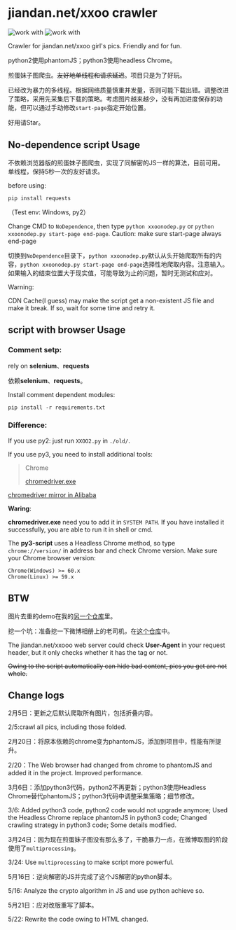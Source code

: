 # jiandan.net/xxoo crawler #

![work with](https://img.shields.io/badge/python-2.X-red.svg)
![work with](https://img.shields.io/badge/python-3.X-green.svg)

Crawler for jiandan.net/xxoo girl's pics. Friendly and for fun.

python2使用phantomJS；python3使用headless Chrome。

煎蛋妹子图爬虫。~~友好地单线程和请求延迟~~。项目只是为了好玩。

已经改为暴力的多线程。根据网络质量慎重并发量，否则可能下载出错。调整改进了策略，采用先采集后下载的策略。考虑图片越来越少，没有再加进度保存的功能，但可以通过手动修改`start-page`指定开始位置。

好用请Star。

## No-dependence script Usage ##

不依赖浏览器版的煎蛋妹子图爬虫，实现了同解密的JS一样的算法，目前可用。单线程，保持5秒一次的友好请求。

before using:

    pip install requests

（Test env: Windows, py2）

Change CMD to `NoDependence`, then type `python xxoonodep.py` or `python xxoonodep.py start-page end-page`. Caution: make sure start-page always end-page

切换到`NoDependence`目录下，`python xxoonodep.py`默认从头开始爬取所有的内容，`python xxoonodep.py start-page end-page`选择性地爬取内容。注意输入。如果输入的结束位置大于现实值，可能导致为止的问题，暂时无测试和应对。

Warning:

CDN Cache(I guess) may make the script get a non-existent JS file and make it break. If so, wait for some time and retry it.

## script with browser Usage ##

### Comment setp: ###

rely on **selenium**、**requests**

依赖**selenium**、**requests**。

Install comment dependent modules:

    pip install -r requirements.txt

### Difference: ###

If you use py2: just run `XXOO2.py` in `./old/`.

If you use py3, you need to install additional tools:
> Chrome
> 
> [chromedriver.exe](http://chromedriver.storage.googleapis.com/)

[chromedriver mirror in Alibaba](http://npm.taobao.org/mirrors/chromedriver/)

**Waring**:

**chromedriver.exe** need you to add it in `SYSTEM PATH`. If you have installed it successfully, you are able to run it in shell or cmd.

The **py3-script** uses a Headless Chrome method, so type `chrome://version/` in address bar and check Chrome version. Make sure your Chrome browser version:

    Chrome(Windows) >= 60.x
    Chrome(Linux) >= 59.x

## BTW ##

图片去重的demo在我的[另一个仓库](https://github.com/B1u3Buf4/de-duplication)里。

挖一个坑：准备挖一下微博相册上的老司机，在[这个仓库](https://github.com/B1u3Buf4/WeiboDriver)中。

The jiandan.net/xxooo web server could check **User-Agent** in your request header, but it only checks whether it has the tag or not.

~~Owing to the script automatically can hide bad content, pics you get are not whole.~~

## Change logs ##

2月5日：更新之后默认爬取所有图片，包括折叠内容。

2/5:crawl all pics, including those folded.

2月20日：将原本依赖的chrome变为phantomJS，添加到项目中，性能有所提升。

2/20：The Web browser had changed from chrome to phantomJS and added it in the project. Improved performance.

3月6日：添加python3代码，python2不再更新；python3使用Headless Chrome替代phantomJS；python3代码中调整采集策略；细节修改。

3/6: Added python3 code, python2 code would not upgrade anymore; Used the Headless Chrome replace phantomJS in python3 code; Changed crawling strategy in python3 code; Some details modified.

3月24日：因为现在煎蛋妹子图没有那么多了，干脆暴力一点，在微博取图的阶段使用了`multiprocessing`。

3/24: Use `multiprocessing` to make script more powerful.

5月16日：逆向解密的JS并完成了这个JS解密的python脚本。

5/16: Analyze the crypto algorithm in JS and use python achieve so.

5月21日：应对改版重写了脚本。

5/22: Rewrite the code owing to HTML changed.